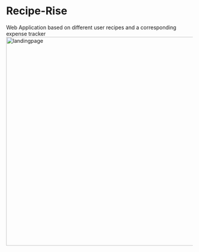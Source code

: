 # Recipe-Rise
Web Application based on different user recipes and a corresponding expense tracker
<img width="562" alt="landingpage" src="https://github.com/rebeccawaweru/Recipe-Rise/assets/79188888/bdb59fd5-d1d5-4ed9-8d98-e628035c76bf">
